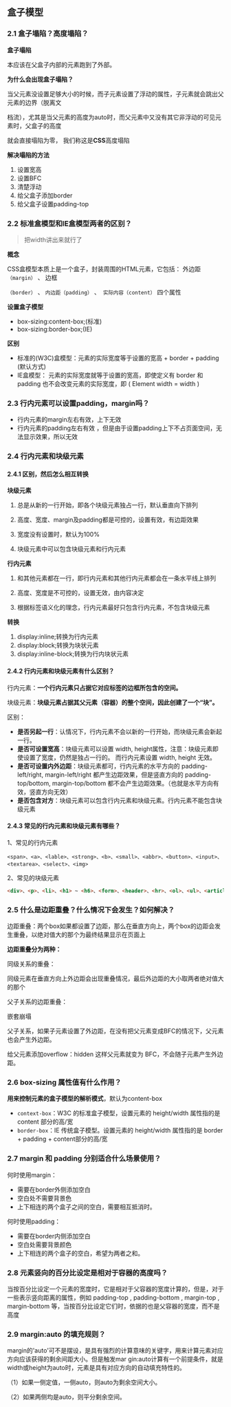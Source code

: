 ## 盒子模型

### 2.1 盒子塌陷？高度塌陷？

**盒子塌陷**

本应该在父盒子内部的元素跑到了外部。

**为什么会出现盒子塌陷？**

当父元素没设置足够大小的时候，而子元素设置了浮动的属性，子元素就会跳出父元素的边界（脱离文

档流），尤其是当父元素的高度为auto时，而父元素中又没有其它非浮动的可见元素时，父盒子的高度

就会直接塌陷为零， 我们称这是**CSS**高度塌陷

**解决塌陷的方法**

1. 设置宽高
2. 设置BFC
3. 清楚浮动
4. 给父盒子添加border
5. 给父盒子设置padding-top

### 2.2 标准盒模型和IE盒模型两者的区别？

> 把width讲出来就行了

**概念**

CSS盒模型本质上是一个盒子，封装周围的HTML元素，它包括： 外边距`（margin）` 、 边框

`（border）` 、 `内边距（padding）` 、` 实际内容（content）` 四个属性

**设置盒子模型**

* box-sizing\:content-box;(标准)
* box-sizing\:border-box;(IE)

**区别**

* 标准的(W3C)盒模型：元素的实际宽度等于设置的宽高 + border + padding (默认方式)
* IE盒模型： 元素的实际宽度就等于设置的宽高，即使定义有 border 和 padding 也不会改变元素的实际宽度，即 ( Element width = width )

### 2.3 行内元素可以设置padding，margin吗？

* 行内元素的margin左右有效，上下无效
* 行内元素的padding左右有效 ，但是由于设置padding上下不占页面空间，无法显示效果，所以无效

### 2.4 行内元素和块级元素

#### 2.4.1 区别，然后怎么相互转换

**块级元素**

1. 总是从新的一行开始，即各个块级元素独占一行，默认垂直向下排列

2. 高度、宽度、margin及padding都是可控的，设置有效，有边距效果

3. 宽度没有设置时，默认为100%

4. 块级元素中可以包含块级元素和行内元素

**行内元素**

1. 和其他元素都在一行，即行内元素和其他行内元素都会在一条水平线上排列

2. 高度、宽度是不可控的，设置无效，由内容决定

3. 根据标签语义化的理念，行内元素最好只包含行内元素，不包含块级元素

**转换**

1. display:inline;转换为行内元素
2. display:block;转换为块状元素
3. display:inline-block;转换为行内块状元素

#### 2.4.2 行内元素和块级元素有什么区别？

行内元素：**一个行内元素只占据它对应标签的边框所包含的空间。**

块级元素：**块级元素占据其父元素（容器）的整个空间，因此创建了一个“块”。**

区别：

- **是否另起一行**：认情况下，行内元素不会以新的一行开始，而块级元素会新起一行。
- **是否可设置宽高**：块级元素可以设置 width, height属性，注意：块级元素即使设置了宽度，仍然是独占一行的。 而行内元素设置 width, height 无效。
- **是否可设置内外边距**：块级元素都可，行内元素的水平方向的 padding-left/right, margin-left/right 都产生边距效果，但是竖直方向的 padding-top/bottom, margin-top/bottom 都不会产生边距效果。（也就是水平方向有效，竖直方向无效）
- **是否包含对方**：块级元素可以包含行内元素和块级元素。行内元素不能包含块级元素

#### 2.4.3 常见的行内元素和块级元素有哪些？

1、常见的行内元素

```
<span>、<a>、<lable>、<strong>、<b>、<small>、<abbr>、<button>、<input>、<textarea>、<select>、<img>
```

2、常见的块级元素

```html
<div>、<p>、<li>、<h1> ~ <h6>、<form>、<header>、<hr>、<ol>、<ul>、<article>、<aside>、<dd>、<dl>
```

### 2.5 什么是边距重叠？什么情况下会发生？如何解决？

边距重叠：两个box如果都设置了边距，那么在垂直方向上，两个box的边距会发生重叠，以绝对值大的那个为最终结果显示在页面上

**边距重叠分为两种：**

同级关系的重叠：

同级元素在垂直方向上外边距会出现重叠情况，最后外边距的大小取两者绝对值大的那个

父子关系的边距重叠：

嵌套崩塌

父子关系，如果子元素设置了外边距，在没有把父元素变成BFC的情况下，父元素也会产生外边距。

给父元素添加overflow：hidden 这样父元素就变为 BFC，不会随子元素产生外边距。

### 2.6 box-sizing 属性值有什么作用？

**用来控制元素的盒子模型的解析模式**，默认为content-box

- `context-box`：W3C 的标准盒子模型，设置元素的 height/width 属性指的是 content 部分的高/宽
- `border-box`：IE 传统盒子模型。设置元素的 height/width 属性指的是 border + padding + content部分的高/宽

### 2.7 margin 和 padding 分别适合什么场景使用？

何时使用margin：

- 需要在border外侧添加空白
- 空白处不需要背景色
- 上下相连的两个盒子之间的空白，需要相互抵消时。

何时使用padding：

- 需要在border内侧添加空白
- 空白处需要背景颜色
- 上下相连的两个盒子的空白，希望为两者之和。

### 2.8 元素竖向的百分比设定是相对于容器的高度吗？

当按百分比设定一个元素的宽度时，它是相对于父容器的宽度计算的，但是，对于一些表示竖向距离的属性，例如 padding-top , padding-bottom , margin-top , margin-bottom 等，当按百分比设定它们时，依据的也是父容器的宽度，而不是高度

### 2.9 margin:auto 的填充规则？

margin的'auto'可不是摆设，是具有强烈的计算意味的关键字，用来计算元素对应方向应该获得的剩余间距大小。但是触发mar gin:auto计算有一个前提条件，就是width或height为auto时，元素是具有对应方向的自动填充特性的。

（1）如果一侧定值，一侧auto，则auto为剩余空间大小。

（2）如果两侧均是auto，则平分剩余空间。